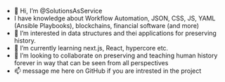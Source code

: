 - 👋 Hi, I’m @SolutionsAsService
- I have knowledge about Workflow Automation, JSON, CSS, JS, YAML (Ansible Playbooks), blockchains, financial software (and more)
- 👀 I’m interested in data structures and thei applications for preserving history.
- 🌱 I’m currently learning next.js, React, hypercore etc.
- 💞️ I’m looking to collaborate on preserving and teaching human history forever in way that can be seen from all perspectives 
- 📫 message me here on GitHub if you are intrested in the project

<!---
SolutionsAsService/SolutionsAsService is a ✨ special ✨ repository because its `README.md` (this file) appears on your GitHub profile.
You can click the Preview link to take a look at your changes.
--->
